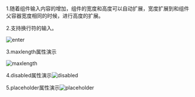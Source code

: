 1.随着组件输入内容的增加，组件的宽度和高度可以自动扩展，宽度扩展到和组件父容器宽度相同的时候，进行高度的扩展。



2.支持换行符的输入。

![enter]('./gif/oherline.gif)

3.maxlength属性演示

![maxlength]('./gif/oherline.gif)

4.disabled属性演示![disabled]('./gif/oherline.gif)

5.placeholder属性演示![placeholder]('./gif/oherline.gif)

